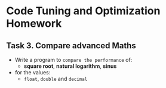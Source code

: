 # Code Tuning and Optimization Homework

## Task 3. Compare advanced Maths
*	Write a program to `compare the performance` of:
	*	**square root**, **natural logarithm**, **sinus**
*	for the values:
	*	`float`, `double` and `decimal`

